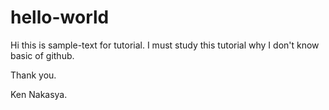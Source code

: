 # hello-world

Hi this is sample-text for tutorial.
I must study this tutorial why I don't know basic of github.

Thank you.

Ken Nakasya.
